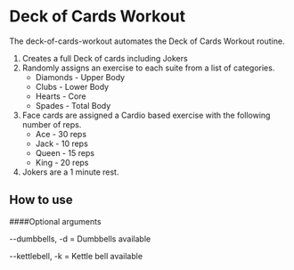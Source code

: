 # Deck of Cards Workout

The deck-of-cards-workout automates the Deck of Cards Workout routine.

1. Creates a full Deck of cards including Jokers
2. Randomly assigns an exercise to each suite from a list of categories.
    - Diamonds - Upper Body
    - Clubs - Lower Body
    - Hearts - Core
    - Spades - Total Body
3. Face cards are assigned a Cardio based exercise with the following number of reps.
    - Ace -  30 reps
    - Jack - 10 reps
    - Queen - 15 reps
    - King - 20 reps
4. Jokers are a 1 minute rest.

## How to use

####Optional arguments

--dumbbells, -d = Dumbbells available

--kettlebell, -k = Kettle bell available


     

